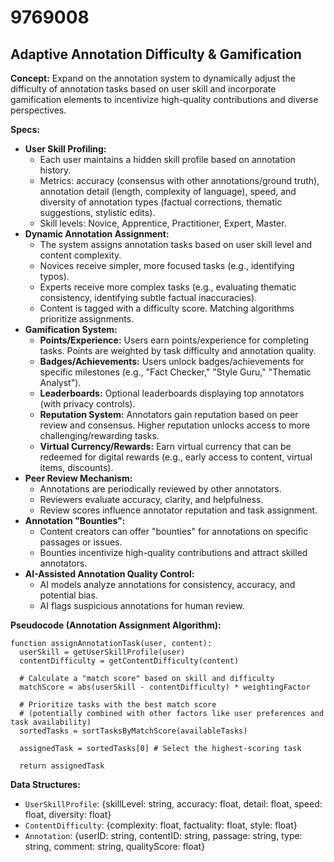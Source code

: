 # 9769008

## Adaptive Annotation Difficulty & Gamification

**Concept:** Expand on the annotation system to dynamically adjust the difficulty of annotation tasks based on user skill and incorporate gamification elements to incentivize high-quality contributions and diverse perspectives.

**Specs:**

*   **User Skill Profiling:**
    *   Each user maintains a hidden skill profile based on annotation history.
    *   Metrics: accuracy (consensus with other annotations/ground truth), annotation detail (length, complexity of language), speed, and diversity of annotation types (factual corrections, thematic suggestions, stylistic edits).
    *   Skill levels: Novice, Apprentice, Practitioner, Expert, Master.
*   **Dynamic Annotation Assignment:**
    *   The system assigns annotation tasks based on user skill level and content complexity.
    *   Novices receive simpler, more focused tasks (e.g., identifying typos).
    *   Experts receive more complex tasks (e.g., evaluating thematic consistency, identifying subtle factual inaccuracies).
    *   Content is tagged with a difficulty score.  Matching algorithms prioritize assignments.
*   **Gamification System:**
    *   **Points/Experience:** Users earn points/experience for completing tasks.  Points are weighted by task difficulty and annotation quality.
    *   **Badges/Achievements:** Users unlock badges/achievements for specific milestones (e.g., "Fact Checker," "Style Guru," "Thematic Analyst").
    *   **Leaderboards:** Optional leaderboards displaying top annotators (with privacy controls).
    *   **Reputation System:** Annotators gain reputation based on peer review and consensus. Higher reputation unlocks access to more challenging/rewarding tasks.
    *   **Virtual Currency/Rewards:** Earn virtual currency that can be redeemed for digital rewards (e.g., early access to content, virtual items, discounts).
*   **Peer Review Mechanism:**
    *   Annotations are periodically reviewed by other annotators.
    *   Reviewers evaluate accuracy, clarity, and helpfulness.
    *   Review scores influence annotator reputation and task assignment.
*   **Annotation "Bounties":**
    *   Content creators can offer "bounties" for annotations on specific passages or issues.
    *   Bounties incentivize high-quality contributions and attract skilled annotators.
*   **AI-Assisted Annotation Quality Control:**
    *   AI models analyze annotations for consistency, accuracy, and potential bias.
    *   AI flags suspicious annotations for human review.

**Pseudocode (Annotation Assignment Algorithm):**

```
function assignAnnotationTask(user, content):
  userSkill = getUserSkillProfile(user)
  contentDifficulty = getContentDifficulty(content)

  # Calculate a "match score" based on skill and difficulty
  matchScore = abs(userSkill - contentDifficulty) * weightingFactor

  # Prioritize tasks with the best match score
  # (potentially combined with other factors like user preferences and task availability)
  sortedTasks = sortTasksByMatchScore(availableTasks)

  assignedTask = sortedTasks[0] # Select the highest-scoring task

  return assignedTask
```

**Data Structures:**

*   `UserSkillProfile`: {skillLevel: string, accuracy: float, detail: float, speed: float, diversity: float}
*   `ContentDifficulty`: {complexity: float, factuality: float, style: float}
*   `Annotation`: {userID: string, contentID: string, passage: string, type: string, comment: string, qualityScore: float}
